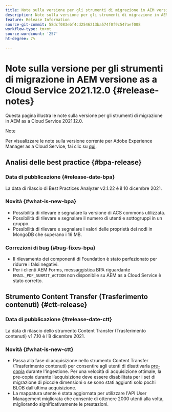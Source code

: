 ```yaml
---
title: Note sulla versione per gli strumenti di migrazione in AEM versione as a Cloud Service 2021.12.0
description: Note sulla versione per gli strumenti di migrazione in AEM versione as a Cloud Service 2021.12.0
feature: Release Information
source-git-commit: 58dcf083ebf4cd2546213ba574f0f9c547aef008
workflow-type: tm+mt
source-wordcount: '257'
ht-degree: 7%

---
```



# Note sulla versione per gli strumenti di migrazione in AEM versione as a Cloud Service 2021.12.0 {#release-notes}

Questa pagina illustra le note sulla versione per gli strumenti di migrazione in AEM as a Cloud Service 2021.12.0.

>[!NOTE]
>Per visualizzare le note sulla versione corrente per Adobe Experience Manager as a Cloud Service, fai clic su [qui](https://experienceleague.adobe.com/docs/experience-manager-cloud-service/release-notes/release-notes/release-notes-current.html?lang=it).

## Analisi delle best practice {#bpa-release}

### Data di pubblicazione {#release-date-bpa}

La data di rilascio di Best Practices Analyzer v2.1.22 è il 10 dicembre 2021.

### Novità {#what-is-new-bpa}

* Possibilità di rilevare e segnalare la versione di ACS commons utilizzata.
* Possibilità di rilevare e segnalare il numero di utenti e sottogruppi in un gruppo.
* Possibilità di rilevare e segnalare i valori delle proprietà dei nodi in MongoDB che superano i 16 MB.

### Correzioni di bug {#bug-fixes-bpa}

* Il rilevamento dei componenti di Foundation è stato perfezionato per ridurre i falsi negativi.
* Per i clienti AEM Forms, messaggistica BPA riguardante `EMAIL_PDF_SUBMIT_ACTION` non disponibile su AEM as a Cloud Service è stato corretto.


## Strumento Content Transfer (Trasferimento contenuti)  {#ctt-release}

### Data di pubblicazione {#release-date-ctt}

La data di rilascio dello strumento Content Transfer (Trasferimento contenuti) v1.7.10 è l’8 dicembre 2021.

### Novità {#what-is-new-ctt}

* Passa alla fase di acquisizione nello strumento Content Transfer (Trasferimento contenuti) per consentire agli utenti di disattivarla [pre-copia](https://experienceleague.adobe.com/docs/experience-manager-cloud-service/moving/cloud-migration/content-transfer-tool/handling-large-content-repositories.html?lang=en) durante l&#39;ingestione. Per una velocità di acquisizione ottimale, la pre-copia durante l’acquisizione deve essere disabilitata per i set di migrazione di piccole dimensioni o se sono stati aggiunti solo pochi BLOB dall’ultima acquisizione.
* La mappatura utente è stata aggiornata per utilizzare l&#39;API User Management migliorata che consente di ottenere 2000 utenti alla volta, migliorando significativamente le prestazioni.
